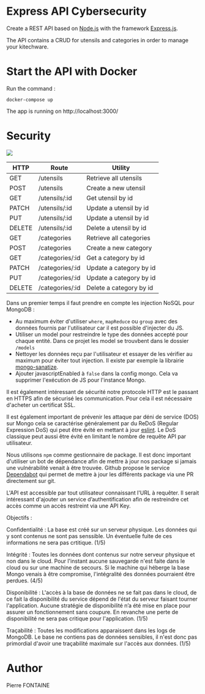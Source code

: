 # Express API Cybersecurity

Create a REST API based on [Node.js](https://nodejs.org/en/) with the framework [Express.js](https://expressjs.com/fr/).

The API contains a CRUD for utensils and categories in order to manage your kitechware.


# Start the API with Docker
Run the command : 

`docker-compose up`

The app is running on http://localhost:3000/

# Security

[![](https://mermaid.ink/img/eyJjb2RlIjoiZ3JhcGggTFJcbiAgICBBKC91dGVuc2lscykgLS0-XG4gICAgQih1dGVuc2lscykgLS0-IEdcbiAgICBDKC91dGVuc2lscy86aWQpIC0tPiBCXG4gICAgRCgvY2F0ZWdvcmllcykgLS0-IEZcbiAgICBFKC9jYXRlZ29yaWVzLzppZCktLT4gRlxuICAgIEYoY2F0ZWdvcmllcykgLS0-IEdcbiAgICBHWyhNb25nb0RCKV1cbiIsIm1lcm1haWQiOnt9LCJ1cGRhdGVFZGl0b3IiOmZhbHNlfQ)](https://mermaid-js.github.io/mermaid-live-editor/#/edit/eyJjb2RlIjoiZ3JhcGggTFJcbiAgICBBKC91dGVuc2lscykgLS0-XG4gICAgQih1dGVuc2lscykgLS0-IEdcbiAgICBDKC91dGVuc2lscy86aWQpIC0tPiBCXG4gICAgRCgvY2F0ZWdvcmllcykgLS0-IEZcbiAgICBFKC9jYXRlZ29yaWVzLzppZCktLT4gRlxuICAgIEYoY2F0ZWdvcmllcykgLS0-IEdcbiAgICBHWyhNb25nb0RCKV1cbiIsIm1lcm1haWQiOnt9LCJ1cGRhdGVFZGl0b3IiOmZhbHNlfQ)

| HTTP   | Route           | Utility                  |
|--------|-----------------|--------------------------|
| GET    | /utensils       | Retrieve all utensils    |
| POST   | /utensils       | Create a new utensil     |
| GET    | /utensils/:id   | Get utensil by id        |
| PATCH  | /utensils/:id   | Update a utensil by id   |
| PUT    | /utensils/:id   | Update a utensil by id   |
| DELETE | /utensils/:id   | Delete a utensil by id   |
| GET    | /categories     | Retrieve all categories  |
| POST   | /categories     | Create a new category    |
| GET    | /categories/:id | Get a category by id     |
| PATCH  | /categories/:id | Update a category by id  |
| PUT    | /categories/:id | Update a category by id  |
| DELETE | /categories/:id | Delete a category by id  |

Dans un premier temps il faut prendre en compte les injection NoSQL pour MongoDB :
* Au maximum éviter d'utiliser `where`, `mapReduce` ou `group` avec des données fournis par l'utilisateur car il est possible d'injecter du JS.
* Utiliser un model pour restreindre le type des données accepté pour chaque entité. Dans ce projet les model se trouvbent dans le dossier `/models`
* Nettoyer les données reçu par l'utilisateur et essayer de les vérifier au maximum pour éviter tout injection. Il existe par exemple la librairie [mongo-sanatize](https://www.npmjs.com/package/mongo-sanitize).
* Ajouter javascriptEnabled à `false` dans la config mongo. Cela va supprimer l'exécution de JS pour l'instance Mongo.

Il est également intéressant de sécurité notre protocole HTTP est le passant en HTTPS afin de sécurisé les communication. Pour cela il est nécessaire d'acheter un certificat SSL.

Il est également important de prévenir les attaque par déni de service (DOS) sur Mongo cela se caractérise généralement par du ReDoS (Regular Expression DoS) qui peut être évité en mettant à jour [eslint](https://www.npmjs.com/package/eslint).
Le DoS classique peut aussi être évité en limitant le nombre de requête API par utilisateur.

Nous utilisons `npm` comme gestionnaire de package. Il est donc important d'utiliser un bot de dépendance afin de mettre à jour nos package si jamais une vulnérabilité venait à être trouvée. Github propose le service [Dependabot](https://dependabot.com/#how-it-works) qui permet de mettre à jour les différents package via une PR directement sur git.

L'API est accessible par tout utilisateur connaissant l'URL à requêter. Il serait intéressant d'ajouter un service d’authentification afin de restreindre cet accès comme un accès restreint via une API Key.


Objectifs : 

Confidentialité : La base est créé sur un serveur physique. Les données qui y sont contenus ne sont pas senssible. Un éventuelle fuite de ces informations ne sera pas crtitique. (1/5)

Intégrité : Toutes les données dont contenus sur notre serveur physique et non dans le cloud. Pour l'instant aucune sauvegarde n'est faite dans le cloud ou sur une machine de secours. Si le machine qui héberge la base Mongo venais à être compromise, l'intégralité des données pourraient être perdues. (4/5)

Disponibilité : L'accès à la base de données ne se fait pas dans le cloud, de ce fait la disponibilité du service dépend de l'état du serveur faisant tourner l'application. Aucune stratégie de disponibilité n’a été mise en place pour assurer un fonctionnement sans coupure. En revanche une perte de disponibilité ne sera pas critique pour l'application. (1/5)

Traçabilité : Toutes les modifications apparaissent dans les logs de MongoDB. Le base ne contiens pas de données sensibles, il n'est donc pas primordial d'avoir une traçabilité maximale sur l'accès aux données. (1/5)


# Author

Pierre FONTAINE
